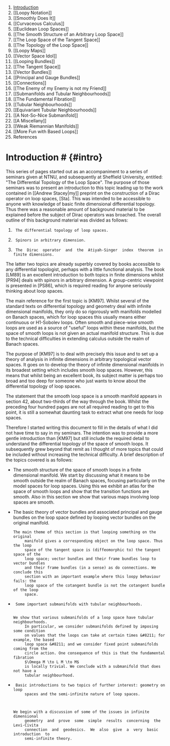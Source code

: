 1. [Introduction](#intro)
2. [[Loopy Notation]]
3. [[Smoothly Does It]]
  1. [[Curvaceous Calculus]]
  2. [[Euclidean Loop Spaces]]
  3. [[The Smooth Structure of an Arbitrary Loop Space]]
  4. [[The Loop Space of the Tangent Space]]
  5. [[The Topology of the Loop Space]]
  6. [[Loopy Maps]]
  7. [[Vector Space Idol]]
4. [[Looping Bundles]]
  1. [[The Tangent Space]]
  2. [[Vector Bundles]]
  3. [[Principal and Gauge Bundles]]
  4. [[Connections]]
  5. [[The Enemy of my Enemy is not my Friend]]
5. [[Submanifolds and Tubular Neighbourhoods]]
  1. [[The Fundamental Fibration]]
  2. [[Tubular Neighbourhoods]]
  3. [[Equivariant Tubular Neighbourhoods]]
  4. [[A Not-So-Nice Submanifold]]
6. [[A Miscellany]]
  1. [[Weak Riemannian Manifolds]]
  2. [[More Fun with Based Loops]]
7. References

# Introduction # {#intro}

This series of pages started out as an accompaniment to a series of seminars
given at NTNU, and subsequently at Sheffield University, entitled: "The
Differential Topology of the Loop Space". The purpose of those seminars was to
present an introduction to this topic leading up to the work contained in
[[Andrew Stacey|my]] preprint on the construction of a Dirac operator on loop spaces, [Sta].
This was intended to be accessible to anyone with knowledge of basic finite
dimensional differential topology. Thus there was a reasonable amount of
background material to be explained before the subject of Dirac operators was
broached. The overall outline of this background material was divided as
follows:
     
   1.      The differential topology of loop spaces.
   2.      Spinors in arbitrary dimension.
   3.      The  Dirac  operator  and  the  Atiyah-Singer  index  theorem  in  finite dimensions.

The latter two topics are already superbly covered by books accessible to any
differential topologist, perhaps with a little functional analysis. The book [LM89] is
an excellent introduction to both topics in finite dimensions whilst [PR94] deals
with spinors in arbitrary dimension. A group-centric viewpoint is presented
in [PS86], which is required reading for anyone seriously thinking about loop
spaces.

The main reference for the first topic is [KM97]. Whilst several of the standard
texts on differential topology and geometry deal with infinite dimensional
manifolds, they only do so rigorously with manifolds modelled on Banach
spaces, which for loop spaces this usually means either continuous or
H1-Sobolev
loops. Often smooth and piece-wise smooth loops are used as a source of "useful"
loops within these manifolds, but the space of smooth loops is not given an actual
manifold structure. This is due to the technical difficulties in extending calculus
outside the realm of Banach spaces.

The purpose of [KM97] is to deal with precisely this issue and to set up a theory
of analysis in infinite dimensions in arbitrary topological vector spaces. It goes on to
develop the theory of infinite dimensional manifolds in its broadest setting
which includes smooth loop spaces. However, this means that whilst being an
excellent book, its subject matter is perhaps too broad and too deep for
someone who just wants to know about the differential topology of loop spaces.

The statement that the smooth loop space is a smooth manifold appears
in section 42, about two-thirds of the way through the book. Whilst the
preceding four hundred pages are not all required reading to get to this
point, it is still a somewhat daunting task to extract what one needs for loop
spaces.

Therefore I started writing this document to fill in the details of what I did not
have time to say in my seminars. The intention was to provide a more gentle
introduction than [KM97] but still include the required detail to understand the
differential topology of the space of smooth loops. It subsequently grew
beyond that remit as I thought of more topics that could be included without
increasing the technical difficulty. A brief description of the topics covered is as
follows:

* The smooth structure of the space of smooth loops in a finite dimensional manifold.
      We start by discussing what it means to be smooth outside the realm of
           Banach spaces, focusing particularly on the model spaces for loop spaces.
           Using this we exhibit an atlas for the space of smooth loops and show
           that the transition functions are smooth. Also in this section we show that
           various maps involving loop spaces are smooth.
           

* The basic theory of vector bundles and associated principal and gauge
           bundles on the loop space defined by looping vector bundles on the original
           manifold.
           

      The main theme of this section is that looping something on the original
           manifold gives a corresponding object on the loop space. Thus the loop
           space of the tangent space is (diffeomorphic to) the tangent space of the
           loop space; vector bundles and their frame bundles loop to vector bundles
           and their frame bundles (in a sense) as do connections. We conclude this
           section with an important example where this loopy behaviour fails: the
           loop space of the cotangent bundle is not the cotangent bundle of the loop
           space.
           

*      Some important submanifolds with tubular neighbourhoods.
           

      We show that various submanifolds of a loop space have tubular neighbourhoods.
           In particular, we consider submanifolds defined by imposing some condition
           on values that the loops can take at certain times &#8211; for example, the based
           loop space &#8211; and we consider fixed point submanifolds coming from the
           circle action. One consequence of this is that the fundamental fibration
           $\Omega M \to L M \to M$
           is locally trivial. We conclude with a submanifold that does not have a
           tubular neighbourhood.
           

*      Basic introductions to two topics of further interest: geometry on loop
           spaces and the semi-infinite nature of loop spaces.

           

      We begin with a discussion of some of the issues in infinite dimensional
           geometry  and  prove  some  simple  results  concerning  the  Levi-Civita
           connection  and  geodesics.  We  also  give  a  very  basic  introduction  to
           semi-infinite theory.

